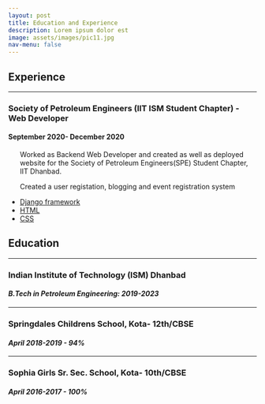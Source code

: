 ```yaml
---
layout: post
title: Education and Experience
description: Lorem ipsum dolor est
image: assets/images/pic11.jpg
nav-menu: false
---
```


<h2> Experience </h2>
<hr>
<h3>Society of Petroleum Engineers (IIT ISM Student Chapter) - Web Developer</h3>
<h4>September 2020- December 2020</h4>
<ul> Worked as Backend Web Developer and created as well as deployed website for the Society of Petroleum Engineers(SPE) Student Chapter, IIT 
  Dhanbad.</ul>
  <ul> Created a user registation, blogging and event registration system </ul>
 <ul class="actions">
	<li><a href="#" class="button special small">Django framework</a></li>
  <li><a href="#" class="button special small">HTML</a></li>
  <li><a href="#" class="button special small">CSS</a></li>
</ul>

<h2> Education </h2>
<hr>
<h3> Indian Institute of Technology (ISM) Dhanbad </h3>
<h4><i>B.Tech in Petroleum Engineering: 2019-2023</i></h4>
 <hr>
 <h3> Springdales Childrens School, Kota- 12th/CBSE</h3>
 <h4><i>April 2018-2019 - <b>94%</b></i></h4>
 <hr>
 <h3> Sophia Girls Sr. Sec. School, Kota- 10th/CBSE</h3>
 <h4><i>April 2016-2017 - <b>100%</b></i></h4>

